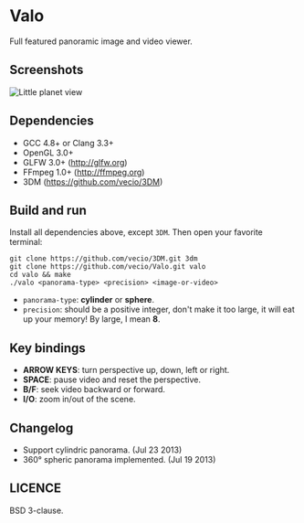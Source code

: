 Valo
====

Full featured panoramic image and video viewer.


Screenshots
-----------

![Little planet view](https://o.repo.io/130819NgUw.png)


Dependencies
------------

* GCC 4.8+ or Clang 3.3+
* OpenGL 3.0+
* GLFW 3.0+ (http://glfw.org)
* FFmpeg 1.0+ (http://ffmpeg.org)
* 3DM (https://github.com/vecio/3DM)


Build and run
-------------

Install all dependencies above, except `3DM`. Then open your favorite terminal:

    git clone https://github.com/vecio/3DM.git 3dm
    git clone https://github.com/vecio/Valo.git valo
    cd valo && make
    ./valo <panorama-type> <precision> <image-or-video>

* `panorama-type`: **cylinder** or **sphere**.
* `precision`: should be a positive integer, don't make it too large, it will eat up your memory! By large, I mean **8**.


Key bindings
------------

* **ARROW KEYS**: turn perspective up, down, left or right.
* **SPACE**: pause video and reset the perspective.
* **B/F**: seek video backward or forward.
* **I/O**: zoom in/out of the scene.


Changelog
---------

* Support cylindric panorama. (Jul 23 2013)
* 360° spheric panorama implemented. (Jul 19 2013)


LICENCE
-------

BSD 3-clause.

